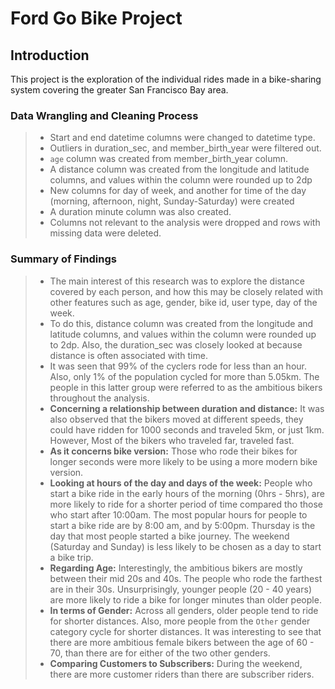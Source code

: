 # Ford Go Bike Project

## Introduction

This project is the exploration of the individual rides made in a bike-sharing system covering the greater San Francisco Bay area.

### Data Wrangling and Cleaning Process

> - Start and end datetime columns were changed to datetime type.
> - Outliers in duration_sec, and member_birth_year were filtered out.
> - `age` column was created from member_birth_year column.
> - A distance column was created from the longitude and latitude columns, and values within the column were rounded up to 2dp
> - New columns for day of week, and another for time of the day (morning, afternoon, night, Sunday-Saturday) were created
> - A duration minute column was also created.
> - Columns not relevant to the analysis were dropped and rows with missing data were deleted.

### Summary of Findings

> - The main interest of this research was to explore the distance covered by each person, and how this may be closely related with other features such as age, gender, bike id, user type, day of the week.
> - To do this, distance column was created from the longitude and latitude columns, and values within the column were rounded up to 2dp. Also, the duration_sec was closely looked at because distance is often associated with time.
> - It was seen that 99% of the cyclers rode for less than an hour. Also, only 1% of the population cycled for more than 5.05km. The people in this latter group were referred to as the ambitious bikers throughout the analysis.
> - **Concerning a relationship between duration and distance:** It was also observed that the bikers moved at different speeds, they could have ridden for 1000 seconds and traveled 5km, or just 1km. However, Most of the bikers who traveled far, traveled fast.
> - **As it concerns bike version:** Those who rode their bikes for longer seconds were more likely to be using a more modern bike version.
> - **Looking at hours of the day and days of the week:** People who start a bike ride in the early hours of the morning (0hrs - 5hrs), are more likely to ride for a shorter period of time compared tho those who start after 10:00am. The most popular hours for people to start a bike ride are by 8:00 am, and by 5:00pm. Thursday is the day that most people started a bike journey. The weekend (Saturday and Sunday) is less likely to be chosen as a day to start a bike trip.
> - **Regarding Age:** Interestingly, the ambitious bikers are mostly between their mid 20s and 40s. The people who rode the farthest are in their 30s. Unsurprisingly, younger people (20 - 40 years) are more likely to ride a bike for longer minutes than older people.
> - **In terms of Gender:** Across all genders, older people tend to ride for shorter distances. Also, more people from the `Other` gender category cycle for shorter distances. It was interesting to see that there are more ambitious female bikers between the age of 60 - 70, than there are for either of the two other genders.
> - **Comparing Customers to Subscribers:** During the weekend, there are more customer riders than there are subscriber riders.
